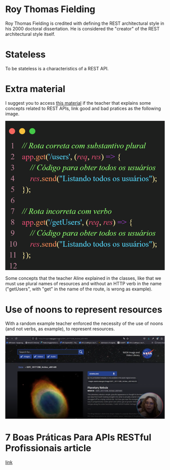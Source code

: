 # Roy Thomas Fielding

Roy Thomas Fielding is credited with defining the REST architectural style in his 2000 doctoral dissertation. He is considered the "creator" of the REST architectural style itself.


# Stateless

To be stateless is a characteristics of a REST API.


# Extra material

I suggest you to access [this material](https://aline-antunes.gitbook.io/boas-praticas-para-apis-restful) if the teacher that explains some concepts related to REST APIs, link good and bad pratices as the following image.

![naming example of good and bad pratice](images/naming-example-of-good-and-bad-pratice.png)

Some concepts that the teacher Aline explained in the classes, like that we must use plural names of resources and without an HTTP verb in the name ("getUsers", with "get" in the name of the route, is wrong as example).


# Use of noons to represent resources

With a random example teacher enforced the necessity of the use of noons (and not verbs, as example), to represent resources.

![example of the use of noons](images/use-of-noons.png)


# 7 Boas Práticas Para APIs RESTful Profissionais article

[link](https://www.dio.me/articles/7-boas-praticas-para-apis-restful-profissionais)
